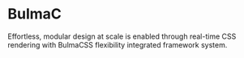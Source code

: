 # BulmaC
Effortless, modular design at scale is enabled through real-time CSS rendering with BulmaCSS flexibility integrated framework system.
